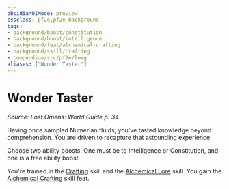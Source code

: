 ```yaml
---
obsidianUIMode: preview
cssclass: pf2e,pf2e-background
tags:
- background/boost/constitution
- background/boost/intelligence
- background/feat/alchemical-crafting
- background/skill/crafting
- compendium/src/pf2e/lowg
aliases: ["Wonder Taster"]
---
```

# Wonder Taster
*Source: Lost Omens: World Guide p. 34*  

Having once sampled Numerian fluids, you've tasted knowledge beyond comprehension. You are driven to recapture that astounding experience.

Choose two ability boosts. One must be to Intelligence or Constitution, and one is a free ability boost.

You're trained in the [Crafting](../../skills.md#Crafting) skill and the [Alchemical Lore](../../skills.md#Lore) skill. You gain the [Alchemical Crafting](../../feats/alchemical-crafting.md) skill feat.